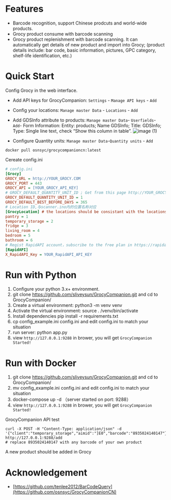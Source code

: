 
# Features

- Barcode recognition, support Chinese prodcuts and world-wide products.
- Grocy product consume with barcode scanning
- Grocy product replenishment with barcode scanning. It can automatically get details of new product and import into Grocy; (product details include: bar code, basic information, pictures, GPC category, shelf-life identification, etc.)

# Quick Start

Config Grocy in the web interface.
- Add API keys for GrocyCompanion: `Settings` - `Manage API keys` - `Add`
- Config your locations: `Manage master Data` - `Locations` - `Add`
- Add GDSInfo attribute to products: `Manage master Data`- `Userfields`- `Add`- Form Information: Entity: products; Name GDSInfo; Title: GDSInfo; Type: Single line text, check “Show this column in table”.
![image (1)](https://github.com/sliveysun/GrocyCompanion/assets/1631565/164ebd98-29a0-4b32-837d-0a2801b5696b)

- Configure Quantity units: `Manage master Data`-`Quantity units` - `Add`

```shell
docker pull osnsyc/grocycompanioncn:latest
```

Cereate config.ini

```ini
# config.ini
[Grocy]
GROCY_URL = http://YOUR_GROCY.COM
GROCY_PORT = 443
GROCY_API = [YOUR_GROCY_API_KEY]
# GROCY_DEFAULT_QUANTITY_UNIT_ID ; Get from this page http://YOUR_GROCY.COM:GROCY_PORT/api/objects/quantity_units 
GROCY_DEFAULT_QUANTITY_UNIT_ID = 1 
GROCY_DEFAULT_BEST_BEFORE_DAYS = 365
# Location ID,与scanner.ino内的位置名称对应
[GrocyLocation] # the locations should be consistant with the locations in Grocy, Get Grocy locations from this page http://YOUR_GROCY.COM:GROCY_PORT/api/objects/locations
pantry = 1
temporary_storage = 2
fridge = 3
living_room = 4
bedroom = 5
bathroom = 6
# Regist RapidAPI account，subscribe to the free plan in https://rapidapi.com/Glavier/api/barcodes1/  copy X_RapidAPI_Key of Endpoints here
[RapidAPI]
X_RapidAPI_Key = YOUR_RapidAPI_API_KEY
```

# Run with Python
1. Configure your python 3.x+ environment.
2. git clone https://github.com/sliveysun/GrocyCompanion.git and cd to GrocyCompanion/
3. Create a virtual environment: python3 -m venv venv
4. Activate the virtual environment: source . /venv/bin/activate
5. Install dependencies pip install -r requirements.txt
6. cp config_example.ini config.ini and edit config.ini to match your situation
7. run server: python app.py
8. view `http://127.0.0.1:9288` in brower, you will get `GrocyCompanion Started!`

# Run with Docker
1. git clone https://github.com/sliveysun/GrocyCompanion.git and cd to GrocyCompanion/
2. mv config_example.ini config.ini and edit config.ini to match your situation
3. docker-compose up -d （server started on port: 9288）
4. view `http://127.0.0.1:9288` in brower, you will get `GrocyCompanion Started!`

GrocyCompanion API test

```shell
curl -X POST -H "Content-Type: application/json" -d '{"client":"temporary_storage","aimid":"]E0","barcode":"8935024140147"}' http://127.0.0.1:9288/add
# replace 8935024140147 with any barcode of your own product 
```
A new product should be added in Grocy

# Acknowledgement

- [https://github.com/tenlee2012/BarCodeQuery](https://github.com/osnsyc/GrocyCompanionCN)
